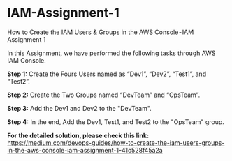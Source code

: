 # IAM-Assignment-1

How to Create the IAM Users &amp; Groups in the AWS Console - IAM Assignment 1

In this Assignment, we have performed the following tasks through AWS IAM Console.

**Step 1:** Create the Fours Users named as “Dev1”, “Dev2”, “Test1”, and “Test2”.

**Step 2:** Create the Two Groups named “DevTeam” and “OpsTeam”.

**Step 3:** Add the Dev1 and Dev2 to the "DevTeam".

**Step 4:** In the end, Add the Dev1, Test1, and Test2 to the "OpsTeam" group. 

**For the detailed solution, please check this link:** https://medium.com/devops-guides/how-to-create-the-iam-users-groups-in-the-aws-console-iam-assignment-1-41c528f45a2a
